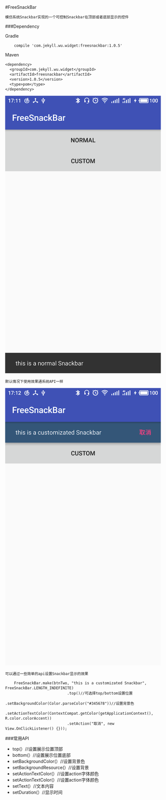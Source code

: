 #FreeSnackBar

    模仿系统Snackbar实现的一个可控制Snackbar在顶部或者底部显示的控件
    
 ###Dependency
 
 Gradle
 
 ```
     compile 'com.jekyll.wu.widget:freesnackbar:1.0.5'
 ```
 
 Maven
 
 ```
 <dependency>
   <groupId>com.jekyll.wu.widget</groupId>
   <artifactId>freesnackbar</artifactId>
   <version>1.0.5</version>
   <type>pom</type>
 </dependency>
 ```

     
![](./static/ui_01.png)
    
    默认情况下使用效果通系统API一样
    

![](./static/ui_02.png)
    
    可以通过一些简单的api设置Snackbar显示的效果
    

```
    FreeSnackBar.make(btnTwo, "this is a customizated Snackbar", FreeSnackBar.LENGTH_INDEFINITE)
                            .top()//可选择top/bottom设置位置
                            .setBackgroundColor(Color.parseColor("#345678"))//设置背景色
                            .setActionTextColor(ContextCompat.getColor(getApplicationContext(), R.color.colorAccent))
                            .setAction("取消", new View.OnClickListener() {}));

```

###常用API

* top(）//设置展示位置顶部
* bottom(）//设置展示位置底部
* setBackgroundColor(）//设置背景色
* setBackgroundResource(）//设置背景
* setActionTextColor(）//设置action字体颜色
* setActionTextColor(）//设置action字体颜色
* setText(）//文本内容
* setDuration(）//显示时间



